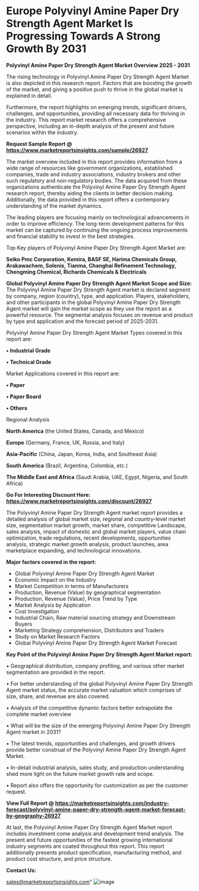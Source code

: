  # Europe Polyvinyl Amine Paper Dry Strength Agent Market Is Progressing Towards A Strong Growth By 2031

<Strong> Polyvinyl Amine Paper Dry Strength Agent Market Overview 2025 - 2031</strong>

The rising technology in Polyvinyl Amine Paper Dry Strength Agent Market is also depicted in this research report. Factors that are boosting the growth of the market, and giving a positive push to thrive in the global market is explained in detail.

Furthermore, the report highlights on emerging trends, significant drivers, challenges, and opportunities, providing all necessary data for thriving in the industry. This report market research offers a comprehensive perspective, including an in-depth analysis of the present and future scenarios within the industry.

<strong>Request Sample Report @ <a href=https://www.marketreportsinsights.com/sample/26927>https://www.marketreportsinsights.com/sample/26927</a></strong>

The market overview included in this report provides information from a wide range of resources like government organizations, established companies, trade and industry associations, industry brokers and other such regulatory and non-regulatory bodies. The data acquired from these organizations authenticate the Polyvinyl Amine Paper Dry Strength Agent research report, thereby aiding the clients in better decision making. Additionally, the data provided in this report offers a contemporary understanding of the market dynamics.

The leading players are focusing mainly on technological advancements in order to improve efficiency. The long-term development patterns for this market can be captured by continuing the ongoing process improvements and financial stability to invest in the best strategies.

Top Key players of Polyvinyl Amine Paper Dry Strength Agent Market are:

<strong>Seiko Pmc Corporation, Kemira, BASF SE, Harima Chemicals Group, Arakawachem, Solenis, Tianma, Changhai Refinement Technology, Chengming Chemical, Richards Chemicals & Electricals</strong>

<strong><b>Global Polyvinyl Amine Paper Dry Strength Agent Market Scope and Size:</b></strong>
The Polyvinyl Amine Paper Dry Strength Agent market is declared segment by company, region (country), type, and application. Players, stakeholders, and other participants in the global Polyvinyl Amine Paper Dry Strength Agent market will gain the market scope as they use the report as a powerful resource. The segmental analysis focuses on revenue and product by type and application and the forecast period of 2025-2031.

Polyvinyl Amine Paper Dry Strength Agent Market Types covered in this report are:

<strong>• Industrial Grade

• Technical Grade</strong>

Market Applications covered in this report are:

<strong>• Paper

• Paper Board

• Others</strong> 

Regional Analysis

<strong>North America</strong> (the United States, Canada, and Mexico)

<strong>Europe</strong> (Germany, France, UK, Russia, and Italy)

<strong>Asia-Pacific</strong> (China, Japan, Korea, India, and Southeast Asia)

<strong>South America</strong> (Brazil, Argentina, Colombia, etc.)

<strong>The Middle East and Africa</strong> (Saudi Arabia, UAE, Egypt, Nigeria, and South Africa)

<strong>Go For Interesting Discount Here: <a href=https://www.marketreportsinsights.com/discount/26927>https://www.marketreportsinsights.com/discount/26927</a></strong>

The Polyvinyl Amine Paper Dry Strength Agent market report provides a detailed analysis of global market size, regional and country-level market size, segmentation market growth, market share, competitive Landscape, sales analysis, impact of domestic and global market players, value chain optimization, trade regulations, recent developments, opportunities analysis, strategic market growth analysis, product launches, area marketplace expanding, and technological innovations.

<strong><b>Major factors covered in the report:</b></strong>
<ul>
  <li>Global Polyvinyl Amine Paper Dry Strength Agent Market </li>
  <li>Economic Impact on the Industry</li>
  <li>Market Competition in terms of Manufacturers</li>
  <li>Production, Revenue (Value) by geographical segmentation</li>
  <li>Production, Revenue (Value), Price Trend by Type</li>
  <li>Market Analysis by Application</li>
  <li>Cost Investigation</li>
  <li>Industrial Chain, Raw material sourcing strategy and Downstream Buyers</li>
  <li>Marketing Strategy comprehension, Distributors and Traders</li>
  <li>Study on Market Research Factors</li>
  <li>Global Polyvinyl Amine Paper Dry Strength Agent Market Forecast</li>
</ul>

<strong><b>Key Point of the Polyvinyl Amine Paper Dry Strength Agent Market report:</b></strong>

• Geographical distribution, company profiling, and various other market segmentation are provided in the report.

• For better understanding of the global Polyvinyl Amine Paper Dry Strength Agent market status, the accurate market valuation which comprises of size, share, and revenue are also covered.

• Analysis of the competitive dynamic factors better extrapolate the complete market overview

• What will be the size of the emerging Polyvinyl Amine Paper Dry Strength Agent market in 2031?

• The latest trends, opportunities and challenges, and growth drivers provide better construal of the Polyvinyl Amine Paper Dry Strength Agent Market.

• In-detail industrial analysis, sales study, and production understanding shed more light on the future market growth rate and scope.

• Report also offers the opportunity for customization as per the customer request.

<strong><b>View Full Report @ <a href=https://marketreportsinsights.com/industry-forecast/polyvinyl-amine-paper-dry-strength-agent-market-forecast-by-geography-26927>https://marketreportsinsights.com/industry-forecast/polyvinyl-amine-paper-dry-strength-agent-market-forecast-by-geography-26927</a></b></strong>


At last, the Polyvinyl Amine Paper Dry Strength Agent Market report includes investment come analysis and development trend analysis. The present and future opportunities of the fastest growing international industry segments are coated throughout this report. This report additionally presents product specification, manufacturing method, and product cost structure, and price structure.

<strong>Contact Us:</strong>

sales@marketreportsinsights.com"
![image](https://github.com/user-attachments/assets/2f27d1bf-5664-4c5c-af22-d7f7539532b0)
